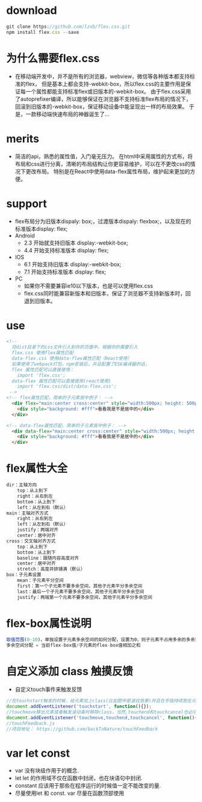 # download
```javascript
git clone https://github.com/lzxb/flex.css.git
npm install flex.css --save
```

# 为什么需要flex.css
- 在移动端开发中，并不是所有的浏览器，webview，微信等各种版本都支持标准的flex，
但是基本上都会支持-webkit-box，所以flex.css的主要作用是保证每一个属性都能支持标准flex或旧版本的-webkit-box。
由于flex.css采用了autoprefixer编译，所以能够保证在浏览器不支持标准flex布局的情况下，
回滚到旧版本的-webkit-box，保证移动设备中能呈现出一样的布局效果。
于是，一款移动端快速布局的神器诞生了...

# merits
- 简洁的api，熟悉的属性值，入门毫无压力。
在html中采用属性的方式布，将布局和css进行分离，清晰的布局结构让你更容易维护，可以在不更改css的情况下更改布局。
特别是在React中使用data-flex属性布局，维护起来更加的方便。

# support
- flex布局分为旧版本dispaly: box;，过渡版本dispaly: flexbox;，以及现在的标准版本display: flex;
- Android
    + 2.3 开始就支持旧版本 display:-webkit-box;
    + 4.4 开始支持标准版本 display: flex;
- IOS
    + 6.1 开始支持旧版本 display:-webkit-box;
    + 7.1 开始支持标准版本 display: flex;
- PC
    + 如果你不需要兼容ie10以下版本，也是可以使用flex.css
    + flex.css同时能兼容新版本和旧版本，保证了浏览器不支持新版本时，回退到旧版本。

# use
```html
<!--
  将dist目录下的css文件引入到你的页面中，根据你的需要引入
  flex.css 使用flex属性匹配
  data-flex.css 使用data-flex属性匹配（React使用）
  如果使用了webpack打包，npm安装后，并且配置了ES6编译器的话，
  flex 属性匹配可以直接使用：
    import 'flex.css';
  data-flex 属性匹配可以直接使用(react使用)
    import 'flex.css/dist/data-flex.css';
 -->
<!-- flex属性匹配，简单的子元素居中例子： -->
  <div flex="main:center cross:center" style="width:500px; height: 500px; background: #108423">
    <div style="background: #fff">看看我是不是居中的</div>
  </div>

<!-- data-flex属性匹配，简单的子元素居中例子： -->
  <div data-flex="main:center cross:center" style="width:500px; height: 500px; background: #f1d722">
    <div style="background: #fff">看看我是不是居中的</div>
  </div>
```

# flex属性大全
```javascript
dir：主轴方向
    top：从上到下
    right：从右到左
    bottom：从上到下
    left：从左到右（默认）
main：主轴对齐方式
    right：从右到左
    left：从左到右（默认）
    justify：两端对齐
    center：居中对齐
cross：交叉轴对齐方式
    top：从上到下
    bottom：从上到下
    baseline：跟随内容高度对齐
    center：居中对齐
    stretch：高度并排铺满（默认）
box：子元素设置
    mean：子元素平分空间
    first：第一个子元素不要多余空间，其他子元素平分多余空间
    last：最后一个子元素不要多余空间，其他子元素平分多余空间
    justify：两端第一个元素不要多余空间，其他子元素平分多余空间
```

# flex-box属性说明
```javascript
取值范围(0-10)，单独设置子元素多余空间的如何分配，设置为0，则子元素不占用多余的多余空间
多余空间分配 = 当前flex-box值/子元素的flex-box值相加之和
```

# 自定义添加 class 触摸反馈
- 自定义touch事件来触发反馈
```javascript
//在touchstart触发的时候，给元素加上class(比如图中是波纹效果)并且在手指持续放在元素上的时候保持class不被移除。
document.addEventListener('touchstart', function(){});
//touchmove移出元素或者触发滚动条时移除class。当然,touchend和touchcancel也必须移除反馈class。
document.addEventListener('touchmove,touchend,touchcancel', function(){});
//touchFeedback.js
//项目地址： https://github.com/backToNature/touchFeedback
```


# var let const
- var 没有块级作用于的概念.
- let let 的作用域不仅在函数中封闭，也在块语句中封闭.
- constant 应该用于那些在程序运行的时候值一定不能改变的量.
- 尽量使用let 和 const. var 尽量在函数顶部使用